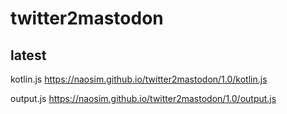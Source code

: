 # twitter2mastodon

## latest
kotlin.js
https://naosim.github.io/twitter2mastodon/1.0/kotlin.js

output.js
https://naosim.github.io/twitter2mastodon/1.0/output.js